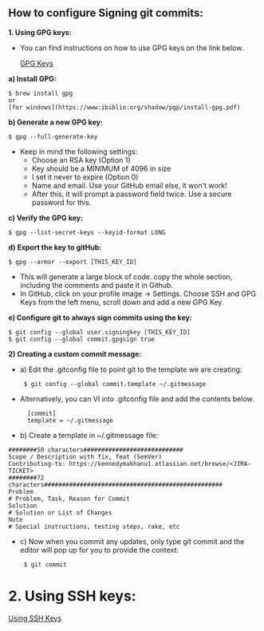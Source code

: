 ## How to configure Signing git commits:

**1. Using GPG keys:**
- You can find instructions on how to use GPG keys on the link below.

    [GPG Keys](https://daily-dev-tips.com/posts/how-to-verify-your-commits-on-github/)

**a) Install GPG:**

    $ brew install gpg    
    or 
    [for windows](https://www:ibiblio:org/shadow/pgp/install-gpg.pdf)  

**b) Generate a new GPG key:**

    $ gpg --full-generate-key

- Keep in mind the following settings:
    - Choose an RSA key (Option 1)
    - Key should be a MINIMUM of 4096 in size
    - I set it never to expire (Option 0)
    - Name and email. Use your GitHub email else, it won't work!
    - After this, it will prompt a password field twice. Use a secure password for this.
  
**c) Verify the GPG key:**

    $ gpg --list-secret-keys --keyid-format LONG

**d) Export the key to gitHub:**

    $ gpg --armor --export [THIS_KEY_ID]

- This will generate a large block of code. copy the whole section, including the comments and paste it in Github.
- In GitHub, click on your profile image -> Settings. Choose SSH and GPG Keys from the left menu,
  scroll down and add a new GPG Key.

**e) Configure git to always sign commits using the key:**

    $ git config --global user.signingkey [THIS_KEY_ID]
    $ git config --global commit.gpgsign true

**2) Creating a custom commit message:**

- a) Edit the .gitconfig file to point git to the template we are creating:

       $ git config --global commit.template ~/.gitmessage
    
 - Alternatively, you can VI into .gitconfig file and add the contents below.

         [commit]
         template = ~/.gitmessage

- b) Create a template in ~/.gitmessage file:
```
########50 characters############################
Scope / Description with fix, feat (SemVer)
Contributing-to: https://kennedymakhanu1.atlassian.net/browse/<JIRA-TICKET>
########72 characters##################################################
Problem
# Problem, Task, Reason for Commit
Solution
# Solution or List of Changes
Note
# Special instructions, testing steps, rake, etc
```

- c) Now when you commit any updates, only type git commit and the editor will pop up for you to provide the context:

       $ git commit

# 2. Using SSH keys:
   [Using SSH Keys](https://dev.to/pwd9000/github-commit-verification-using-ssh-2pim)
